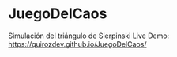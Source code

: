 # JuegoDelCaos
Simulación del triángulo de Sierpinski
Live Demo:
https://quirozdev.github.io/JuegoDelCaos/
